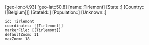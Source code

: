 ﻿---
location: [50.8,4.93]
mapzoom: [7,12] 
mapmarker: city 
type: City
tags:
- geo/City


SpocWebEntityId: 34882
isDeleted: false
confidential: public

---
[geo-lon::4.93]
[geo-lat::50.8]
[name::Tirlemont]
[State::]
[Country::[[Belgium]]]
[StateId::]
[Population::]
[Unknown::]


```leaflet
id: Tirlemont
coordinates: [[Tirlemont]]
markerFile: [[Tirlemont]]
defaultZoom: 11 
maxZoom: 18
```
